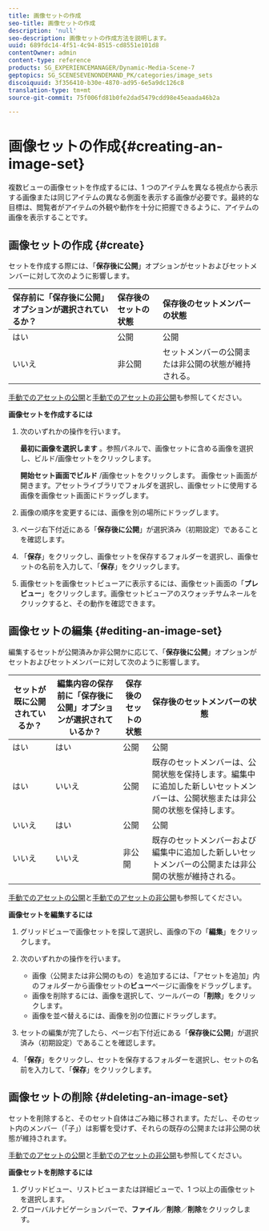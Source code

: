 ```yaml
---
title: 画像セットの作成
seo-title: 画像セットの作成
description: 'null'
seo-description: 画像セットの作成方法を説明します。
uuid: 689fdc14-4f51-4c94-8515-cd8551e101d8
contentOwner: admin
content-type: reference
products: SG_EXPERIENCEMANAGER/Dynamic-Media-Scene-7
geptopics: SG_SCENESEVENONDEMAND_PK/categories/image_sets
discoiquuid: 3f356410-b30e-4870-ad95-6e5a9dc126c8
translation-type: tm+mt
source-git-commit: 75f006fd81b0fe2dad5479cdd98e45eaada46b2a

---
```



# 画像セットの作成{#creating-an-image-set}

複数ビューの画像セットを作成するには、1 つのアイテムを異なる視点から表示する画像または同じアイテムの異なる側面を表示する画像が必要です。最終的な目標は、閲覧者がアイテムの外観や動作を十分に把握できるように、アイテムの画像を表示することです。

## 画像セットの作成 {#create}

セットを作成する際には、「**保存後に公開**」オプションがセットおよびセットメンバーに対して次のように影響します。

| 保存前に「保存後に公開」オプションが選択されているか？ | 保存後のセットの状態 | 保存後のセットメンバーの状態 |
|:--- |:--- |:--- |
| はい | 公開 | 公開 |
| いいえ | 非公開 | セットメンバーの公開または非公開の状態が維持される。 |

[手動でのアセットの公開](publishing-files.md#manually_publishing_assets)と[手動でのアセットの非公開](publishing-files.md#manually_unpublishing_assets)も参照してください。

**画像セットを作成するには**

1. 次のいずれかの操作を行います。

   **最初に画像を選択します** 。参照パネルで、画像セットに含める画像を選択し、ビルド/画像セットをクリックします。

   **開始セット画面でビルド** /画像セットをクリックします。 画像セット画面が開きます。アセットライブラリでフォルダを選択し、画像セットに使用する画像を画像セット画面にドラッグします。

1. 画像の順序を変更するには、画像を別の場所にドラッグします。
1. ページ右下付近にある「**保存後に公開**」が選択済み（初期設定）であることを確認します。
1. 「**保存**」をクリックし、画像セットを保存するフォルダーを選択し、画像セットの名前を入力して、「**保存**」をクリックします。
1. 画像セットを画像セットビューアに表示するには、画像セット画面の「**プレビュー**」をクリックします。画像セットビューアのスウォッチサムネールをクリックすると、その動作を確認できます。

## 画像セットの編集 {#editing-an-image-set}

編集するセットが公開済みか非公開かに応じて、「**保存後に公開**」オプションがセットおよびセットメンバーに対して次のように影響します。

| セットが既に公開されているか？ | 編集内容の保存前に「保存後に公開」オプションが選択されているか？ | 保存後のセットの状態 | 保存後のセットメンバーの状態 |
|--- |--- |--- |--- |
| はい | はい | 公開 | 公開 |
| はい | いいえ | 公開 | 既存のセットメンバーは、公開状態を保持します。編集中に追加した新しいセットメンバーは、公開状態または非公開の状態を保持します。 |
| いいえ | はい | 公開 | 公開 |
| いいえ | いいえ | 非公開 | 既存のセットメンバーおよび編集中に追加した新しいセットメンバーの公開または非公開の状態が維持される。 |

[手動でのアセットの公開](publishing-files.md#manually_publishing_assets)と[手動でのアセットの非公開](publishing-files.md#manually_unpublishing_assets)も参照してください。

**画像セットを編集するには**

1. グリッドビューで画像セットを探して選択し、画像の下の「**編集**」をクリックします。
1. 次のいずれかの操作を行います。

   * 画像（公開または非公開のもの）を追加するには、「アセットを追加」内のフォルダーから画像セットの&#x200B;**ビュー**&#x200B;ページに画像をドラッグします。
   * 画像を削除するには、画像を選択して、ツールバーの「**削除**」をクリックします。
   * 画像を並べ替えるには、画像を別の位置にドラッグします。

1. セットの編集が完了したら、ページ右下付近にある「**保存後に公開**」が選択済み（初期設定）であることを確認します。
1. 「**保存**」をクリックし、セットを保存するフォルダーを選択し、セットの名前を入力して、「**保存**」をクリックします。

## 画像セットの削除 {#deleting-an-image-set}

セットを削除すると、そのセット自体はごみ箱に移されます。ただし、そのセット内のメンバー（「子」）は影響を受けず、それらの既存の公開または非公開の状態が維持されます。

[手動でのアセットの公開](publishing-files.md#manually_publishing_assets)と[手動でのアセットの非公開](publishing-files.md#manually_unpublishing_assets)も参照してください。

**画像セットを削除するには**

1. グリッドビュー、リストビューまたは詳細ビューで、1 つ以上の画像セットを選択します。
1. グローバルナビゲーションバーで、**ファイル**／**削除**／**削除**&#x200B;をクリックします。

